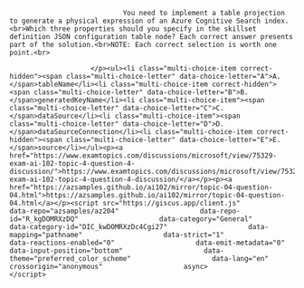 <p class="card-text">
							
								You need to implement a table projection to generate a physical expression of an Azure Cognitive Search index.<br>Which three properties should you specify in the skillset definition JSON configuration table node? Each correct answer presents part of the solution.<br>NOTE: Each correct selection is worth one point.<br>
							
						</p><ul><li class="multi-choice-item correct-hidden"><span class="multi-choice-letter" data-choice-letter="A">A.</span>tableName</li><li class="multi-choice-item correct-hidden"><span class="multi-choice-letter" data-choice-letter="B">B.</span>generatedKeyName</li><li class="multi-choice-item"><span class="multi-choice-letter" data-choice-letter="C">C.</span>dataSource</li><li class="multi-choice-item"><span class="multi-choice-letter" data-choice-letter="D">D.</span>dataSourceConnection</li><li class="multi-choice-item correct-hidden"><span class="multi-choice-letter" data-choice-letter="E">E.</span>source</li></ul><p><a href="https://www.examtopics.com/discussions/microsoft/view/75329-exam-ai-102-topic-4-question-4-discussion/">https://www.examtopics.com/discussions/microsoft/view/75329-exam-ai-102-topic-4-question-4-discussion/</a></p><p><a href="https://azsamples.github.io/ai102/mirror/topic-04-question-04.html">https://azsamples.github.io/ai102/mirror/topic-04-question-04.html</a></p><script src="https://giscus.app/client.js"                    data-repo="azsamples/az204"                    data-repo-id="R_kgDOMRXzDQ"                    data-category="General"                    data-category-id="DIC_kwDOMRXzDc4Cgi27"                    data-mapping="pathname"                    data-strict="1"                    data-reactions-enabled="0"                    data-emit-metadata="0"                    data-input-position="bottom"                    data-theme="preferred_color_scheme"                    data-lang="en"                    crossorigin="anonymous"                    async>                    </script>